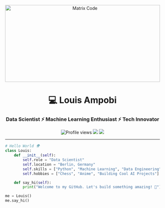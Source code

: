<!-- Matrix-style animated banner -->
<p align="center">
  <img src="https://media.giphy.com/media/eCqFYAVjjDksg/giphy.gif" alt="Matrix Code" width="100%" height="250">
</p>

<h1 align="center">💻 Louis Ampobi</h1>
<h3 align="center">Data Scientist ⚡ Machine Learning Enthusiast ⚡ Tech Innovator</h3>

<p align="center">
  <img src="https://komarev.com/ghpvc/?username=louis-the-code&label=Profile%20Views&color=00ff99&style=flat-square" alt="Profile views"/>
  <img src="https://img.shields.io/badge/Focus-Data%20Science-brightgreen?style=flat-square"/>
  <img src="https://img.shields.io/badge/Loves-Anime%20%26%20Chess-blueviolet?style=flat-square"/>
</p>

---

```python
# Hello World 🌍
class Louis:
    def __init__(self):
        self.role = "Data Scientist"
        self.location = "Berlin, Germany"
        self.skills = ["Python", "Machine Learning", "Data Engineering", "Analytics"]
        self.hobbies = ["Chess", "Anime", "Building Cool AI Projects"]

    def say_hi(self):
        print("Welcome to my GitHub. Let's build something amazing! 🚀")

me = Louis()
me.say_hi()
